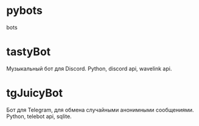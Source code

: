 # pybots
bots
# tastyBot
Музыкальный бот для Discord. Python, discord api, wavelink api.
# tgJuicyBot
Бот для Telegram, для обмена случайными анонимными сообщениями. Python, telebot api, sqlite.  
